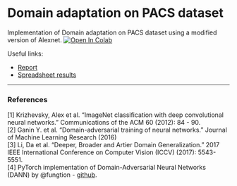 # Domain adaptation on PACS dataset
Implementation of Domain adaptation on PACS dataset using a modified version of Alexnet.
[![Open In Colab](https://colab.research.google.com/assets/colab-badge.svg)](https://colab.research.google.com/drive/1d05ErjIoe4qO3AH9x9qO6YIi_XcV1paT?usp=sharing)

Useful links: 
- [Report](/report.pdf)
- [Spreadsheet results](https://docs.google.com/spreadsheets/d/1uLhNkXpfvKClKMzDB2up0mOgv7D9yjEpBaQuIOw4xbw)


---

### References

[1] Krizhevsky, Alex et al. “ImageNet classification with deep convolutional neural networks.” Communications of the ACM 60 (2012): 84 - 90.<br>
[2] Ganin Y. et al. “Domain-adversarial training of neural networks.” Journal of Machine Learning Research (2016)<br>
[3] Li, Da et al. “Deeper, Broader and Artier Domain Generalization.” 2017 IEEE International Conference on Computer Vision (ICCV) (2017): 5543-5551.<br>
[4] PyTorch implementation of Domain-Adversarial Neural Networks (DANN) by @fungtion - [github](https://github.com/fungtion/DANN).
